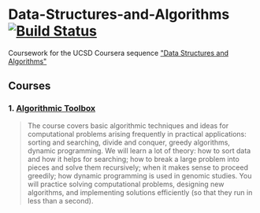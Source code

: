 # Data-Structures-and-Algorithms [![Build Status](https://travis-ci.org/lukewrites/Data-Structures-and-Algorithms.svg?branch=master)](https://travis-ci.org/lukewrites/Data-Structures-and-Algorithms)
Coursework for the UCSD Coursera sequence ["Data Structures and Algorithms"](https://www.coursera.org/specializations/data-structures-algorithms)

## Courses

### 1. [Algorithmic Toolbox](https://www.coursera.org/learn/algorithmic-toolbox/home/welcome)
> The course covers basic algorithmic techniques and ideas for computational problems arising frequently in practical applications: sorting and searching, divide and conquer, greedy algorithms, dynamic programming. We will learn a lot of theory: how to sort data and how it helps for searching; how to break a large problem into pieces and solve them recursively; when it makes sense to proceed greedily; how dynamic programming is used in genomic studies. You will practice solving computational problems, designing new algorithms, and implementing solutions efficiently (so that they run in less than a second).

